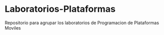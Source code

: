# Laboratorios-Plataformas
Repositorio para agrupar los laboratorios de Programacion de Plataformas Moviles 
